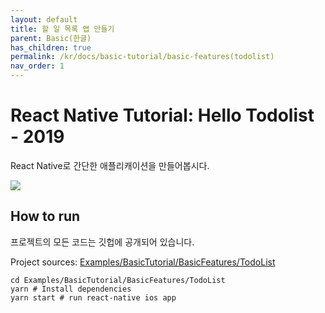 ```yaml
---
layout: default
title: 할 일 목록 앱 만들기
parent: Basic(한글)
has_children: true
permalink: /kr/docs/basic-tutorial/basic-features(todolist)
nav_order: 1
---
```


# React Native Tutorial: Hello Todolist - 2019

React Native로 간단한 애플리캐이션을 만들어봅시다.

![](https://user-images.githubusercontent.com/34808501/67137671-e8a81080-f273-11e9-84da-a8b9e08d5a76.png)

## How to run

프로젝트의 모든 코드는 깃헙에 공개되어 있습니다.

Project sources: [Examples/BasicTutorial/BasicFeatures/TodoList](https://github.com/JeffGuKang/react-native-tutorial/tree/master/Examples/BasicTutorial/BasicFeatures/TodoList)

```
cd Examples/BasicTutorial/BasicFeatures/TodoList
yarn # Install dependencies
yarn start # run react-native ios app
```
